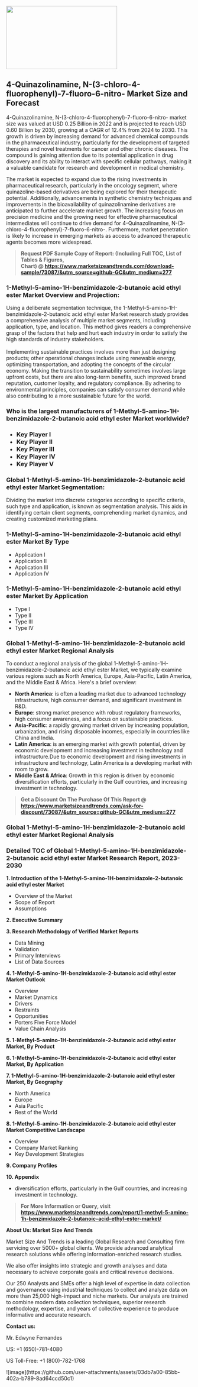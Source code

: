 <p><img class="alignnone size-medium wp-image-20088" src="https://ffe5etoiles.com/wp-content/uploads/2024/12/MST1-300x171.png" alt="" width="300" height="171" /></p><h2>4-Quinazolinamine, N-(3-chloro-4-fluorophenyl)-7-fluoro-6-nitro- Market Size and Forecast</h2><p>4-Quinazolinamine, N-(3-chloro-4-fluorophenyl)-7-fluoro-6-nitro- market size was valued at USD 0.25 Billion in 2022 and is projected to reach USD 0.60 Billion by 2030, growing at a CAGR of 12.4% from 2024 to 2030. This growth is driven by increasing demand for advanced chemical compounds in the pharmaceutical industry, particularly for the development of targeted therapies and novel treatments for cancer and other chronic diseases. The compound is gaining attention due to its potential application in drug discovery and its ability to interact with specific cellular pathways, making it a valuable candidate for research and development in medical chemistry.</p><p>The market is expected to expand due to the rising investments in pharmaceutical research, particularly in the oncology segment, where quinazoline-based derivatives are being explored for their therapeutic potential. Additionally, advancements in synthetic chemistry techniques and improvements in the bioavailability of quinazolinamine derivatives are anticipated to further accelerate market growth. The increasing focus on precision medicine and the growing need for effective pharmaceutical intermediates will continue to drive demand for 4-Quinazolinamine, N-(3-chloro-4-fluorophenyl)-7-fluoro-6-nitro-. Furthermore, market penetration is likely to increase in emerging markets as access to advanced therapeutic agents becomes more widespread.</p></p><blockquote id="" class=""><strong>Request PDF Sample Copy of Report: (Including Full TOC, List of Tables &amp; Figures, Chart)&nbsp;@&nbsp;<strong><a href="https://www.marketsizeandtrends.com/download-sample/73087/&utm_source=github-GC&utm_medium=277" target="_blank">https://www.marketsizeandtrends.com/download-sample/73087/&utm_source=github-GC&utm_medium=277</a></strong></strong></blockquote><h3 id="" class="">1-Methyl-5-amino-1H-benzimidazole-2-butanoic acid ethyl ester Market&nbsp;Overview and Projection:</h3><p id="" class="">Using a deliberate segmentation technique, the 1-Methyl-5-amino-1H-benzimidazole-2-butanoic acid ethyl ester Market research study provides a comprehensive analysis of multiple market segments, including application, type, and location. This method gives readers a comprehensive grasp of the factors that help and hurt each industry in order to satisfy the high standards of industry stakeholders. <br /> <br />Implementing sustainable practices involves more than just designing products; other operational changes include using renewable energy, optimizing transportation, and adopting the concepts of the circular economy. Making the transition to sustainability sometimes involves large upfront costs, but there are also long-term benefits, such improved brand reputation, customer loyalty, and regulatory compliance. By adhering to environmental principles, companies can satisfy consumer demand while also contributing to a more sustainable future for the world.</p><h3 id="" class="">Who is the largest manufacturers of&nbsp;1-Methyl-5-amino-1H-benzimidazole-2-butanoic acid ethyl ester Market worldwide?</h3><h3 class=""><p><ul><li>Key Player I </li><li> Key Player II </li><li> Key Player III </li><li> Key Player IV </li><li> Key Player V</li></ul></p></h3><h3 id="" class="">Global&nbsp;1-Methyl-5-amino-1H-benzimidazole-2-butanoic acid ethyl ester Market Segmentation:</h3><p id="" class="">Dividing the market into discrete categories according to specific criteria, such type and application, is known as segmentation analysis. This aids in identifying certain client segments, comprehending market dynamics, and creating customized marketing plans.</p><h3 id="" class="">1-Methyl-5-amino-1H-benzimidazole-2-butanoic acid ethyl ester Market&nbsp;By Type</h3><p><p><ul><li>Application I</li><li> Application II</li><li> Application III</li><li> Application IV</p></li></ul></p></p><h3 id="" class="">1-Methyl-5-amino-1H-benzimidazole-2-butanoic acid ethyl ester Market&nbsp;By Application</h3><p class=""><p><ul><li>Type I</li><li> Type II</li><li> Type III</li><li> Type IV</li></ul></p></p><h3 id="" class="">Global 1-Methyl-5-amino-1H-benzimidazole-2-butanoic acid ethyl ester Market Regional Analysis</h3><p id="" class="">To conduct a regional analysis of the global 1-Methyl-5-amino-1H-benzimidazole-2-butanoic acid ethyl ester Market, we typically examine various regions such as North America, Europe, Asia-Pacific, Latin America, and the Middle East &amp; Africa. Here's a brief overview:</p><ul><li><strong>North America</strong>: is often a leading market due to advanced technology infrastructure, high consumer demand, and significant investment in R&amp;D.</li><li><strong>Europe</strong>: strong market presence with robust regulatory frameworks, high consumer awareness, and a focus on sustainable practices.</li><li><strong>Asia-Pacific</strong>: a rapidly growing market driven by increasing population, urbanization, and rising disposable incomes, especially in countries like China and India.</li><li><strong>Latin America</strong>: is an emerging market with growth potential, driven by economic development and increasing investment in technology and infrastructure.Due to economic development and rising investments in infrastructure and technology, Latin America is a developing market with room to grow.</li><li><strong>Middle East &amp; Africa</strong>: Growth in this region is driven by economic diversification efforts, particularly in the Gulf countries, and increasing investment in technology.</li></ul><blockquote id="" class=""><strong>Get a Discount On The Purchase Of This Report @ <strong><a href="https://www.marketsizeandtrends.com/ask-for-discount/73087/&utm_source=github-GC&utm_medium=277" target="_blank">https://www.marketsizeandtrends.com/ask-for-discount/73087/&utm_source=github-GC&utm_medium=277</a></strong></strong></blockquote><h3 id="" class="">Global 1-Methyl-5-amino-1H-benzimidazole-2-butanoic acid ethyl ester Market Regional Analysis</h3><h3 id="" class="">Detailed TOC of Global 1-Methyl-5-amino-1H-benzimidazole-2-butanoic acid ethyl ester Market Research Report, 2023-2030</h3><p id="" class=""><strong>1. Introduction of the 1-Methyl-5-amino-1H-benzimidazole-2-butanoic acid ethyl ester Market</strong></p><ul><li>Overview of the Market</li><li>Scope of Report</li><li>Assumptions</li></ul><p id="" class=""><strong>2. Executive Summary</strong></p><p id="" class=""><strong>3. Research Methodology of Verified Market Reports</strong></p><ul><li>Data Mining</li><li>Validation</li><li>Primary Interviews</li><li>List of Data Sources</li></ul><p id="" class=""><strong>4. 1-Methyl-5-amino-1H-benzimidazole-2-butanoic acid ethyl ester Market Outlook</strong></p><ul><li>Overview</li><li>Market Dynamics</li><li>Drivers</li><li>Restraints</li><li>Opportunities</li><li>Porters Five Force Model</li><li>Value Chain Analysis</li></ul><p id="" class=""><strong>5. 1-Methyl-5-amino-1H-benzimidazole-2-butanoic acid ethyl ester Market, By Product</strong></p><p id="" class=""><strong>6. 1-Methyl-5-amino-1H-benzimidazole-2-butanoic acid ethyl ester Market, By Application</strong></p><p id="" class=""><strong>7. 1-Methyl-5-amino-1H-benzimidazole-2-butanoic acid ethyl ester Market, By Geography</strong></p><ul><li>North America</li><li>Europe</li><li>Asia Pacific</li><li>Rest of the World</li></ul><p id="" class=""><strong>8. 1-Methyl-5-amino-1H-benzimidazole-2-butanoic acid ethyl ester Market Competitive Landscape</strong></p><ul><li>Overview</li><li>Company Market Ranking</li><li>Key Development Strategies</li></ul><p id="" class=""><strong>9. Company Profiles</strong></p><p id="" class=""><strong>10. Appendix</strong></p><ul><li>diversification efforts, particularly in the Gulf countries, and increasing investment in technology.</li></ul><blockquote id="" class=""><strong>For More Information or Query, visit <strong><strong><a href="https://www.marketsizeandtrends.com/report/1-methyl-5-amino-1h-benzimidazole-2-butanoic-acid-ethyl-ester-market/" target="_blank">https://www.marketsizeandtrends.com/report/1-methyl-5-amino-1h-benzimidazole-2-butanoic-acid-ethyl-ester-market/</a></strong></strong></strong></blockquote><p id="" class=""><strong>About Us: Market Size And Trends</strong></p><p id="" class="">Market Size And Trends is a leading Global Research and Consulting firm servicing over 5000+ global clients. We provide advanced analytical research solutions while offering information-enriched research studies.</p><p id="" class="">We also offer insights into strategic and growth analyses and data necessary to achieve corporate goals and critical revenue decisions.</p><p id="" class="">Our 250 Analysts and SMEs offer a high level of expertise in data collection and governance using industrial techniques to collect and analyze data on more than 25,000 high-impact and niche markets. Our analysts are trained to combine modern data collection techniques, superior research methodology, expertise, and years of collective experience to produce informative and accurate research.</p><p id="" class=""><strong>Contact us:</strong></p><p id="" class="">Mr. Edwyne Fernandes</p><p id="" class="">US: +1 (650)-781-4080</p><p id="" class="">US Toll-Free: +1 (800)-782-1768</p>
![image](https://github.com/user-attachments/assets/03db7a00-85bb-402a-b789-8ad64ccd50c1)
